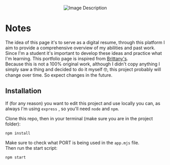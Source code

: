 <p align="center">
  <img src="https://github.com/joaobraun/joaobraun.github.io/assets/90209449/bd0e6ec0-338b-4fec-b632-71ead6c1ff40" alt="Image Description">
</p>

# Notes
The idea of this page it's to serve as a digital resume, through this platform I aim to provide a comprehensive overview of my abilities and past work.
Since I'm a student it's important to develop these ideas and practice what I'm learning.
This portfolio page is inspired from <a href="https://github.com/bchiang7">Brittany's</a>.
<br>Because this is not a 100% original work, although I didn't copy anything I simply saw a thing and decided to do it myself 🤓, this project probably will change over time. So expect changes in the future.

## Installation

If (for any reason) you want to edit this project and use locally you can, as always I'm using ```express``` , so you'll need ```node``` and ```npm```.

Clone this repo, then in your terminal (make sure you are in the project folder):
```
npm install
```
Make sure to check what PORT is being used in the ```app.mjs``` file. <br>Then run the start script:
```
npm start
```
